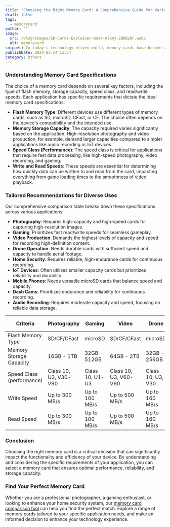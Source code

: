 ```yaml
---
title: "Choosing the Right Memory Card: A Comprehensive Guide for Various Applications"
draft: false
tags:
  - memorycard
author: ""
image:
  src: /blog/images/SD-Cards-Explainer-Gear-Alamy-2B0B2KF.webp
  alt: memorycard
snippet: In today's technology-driven world, memory cards have become an essential component across a wide range of applications. From photography and gaming to home security and IoT devices, selecting the right memory card is crucial for optimal performance and reliability. This guide, accompanied by a detailed comparison table, provides insights into choosing the best memory card for different needs.
publishDate: 2024-05-14 11:54
category: Others
---
```

### **Understanding Memory Card Specifications**

The choice of a memory card depends on several key factors, including the type of flash memory, storage capacity, speed class, and read/write speeds. Each application has specific requirements that dictate the ideal memory card specifications:

- **Flash Memory Type**: Different devices use different types of memory cards, such as SD, microSD, CFast, or CF. The choice often depends on the device's compatibility and the intended use.
- **Memory Storage Capacity**: The capacity required varies significantly based on the application. High-resolution photography and video production, for example, demand larger capacities compared to simpler applications like audio recording or IoT devices.
- **Speed Class (Performance)**: The speed class is critical for applications that require fast data processing, like high-speed photography, video recording, and gaming.
- **Write and Read Speeds**: These speeds are essential for determining how quickly data can be written to and read from the card, impacting everything from game loading times to the smoothness of video playback.

### **Tailored Recommendations for Diverse Uses**

Our comprehensive comparison table breaks down these specifications across various applications:

- **Photography**: Requires high-capacity and high-speed cards for capturing high-resolution images.
- **Gaming**: Prioritizes fast read/write speeds for seamless gameplay.
- **Video Production**: Demands the highest levels of capacity and speed for recording high-definition content.
- **Drone Operation**: Needs durable cards with sufficient speed and capacity to handle aerial footage.
- **Home Security**: Requires reliable, high-endurance cards for continuous recording.
- **IoT Devices**: Often utilizes smaller capacity cards but prioritizes reliability and durability.
- **Mobile Phones**: Needs versatile microSD cards that balance speed and capacity.
- **Dash Cams**: Prioritizes endurance and reliability for continuous recording.
- **Audio Recording**: Requires moderate capacity and speed, focusing on reliable data storage.

| Criteria | Photography | Gaming | Video | Drone | Home Security | IoT | Mobile Phone | Dash Cam | Audio Recording |
| --- | --- | --- | --- | --- | --- | --- | --- | --- | --- |
| Flash Memory Type | SD/CF/CFast | microSD | SD/CF/CFast | microSD | microSD | SD/microSD | microSD | microSD | SD/microSD |
| Memory Storage Capacity | 16GB - 1TB | 32GB - 512GB | 64GB - 2TB | 32GB - 256GB | 32GB - 256GB | 4GB - 64GB | 16GB - 1TB | 32GB - 256GB | 8GB - 128GB |
| Speed Class (performance) | Class 10, U3, V30-V90 | Class 10, U1-U3 | Class 10, U3, V60-V90 | Class 10, U3, V30 | Class 10, U1-U3 | Class 10, U1 | Class 10, U1-U3 | Class 10, U3, V30 | Class 10, U1 |
| Write Speed | Up to 300 MB/s | Up to 100 MB/s | Up to 500 MB/s | Up to 160 MB/s | Up to 90 MB/s | Up to 85 MB/s | Up to 100 MB/s | Up to 100 MB/s | Up to 95 MB/s |
| Read Speed | Up to 300 MB/s | Up to 100 MB/s | Up to 500 MB/s | Up to 160 MB/s | Up to 90 MB/s | Up to 85 MB/s | Up to 100 MB/s | Up to 100 MB/s | Up to 95 MB/s |

### **Conclusion**

Choosing the right memory card is a critical decision that can significantly impact the functionality and efficiency of your device. By understanding and considering the specific requirements of your application, you can select a memory card that ensures optimal performance, reliability, and storage capacity.

### **Find Your Perfect Memory Card**

Whether you are a professional photographer, a gaming enthusiast, or looking to enhance your home security system, our [memory card comparison tool](https://sdprices.com/) can help you find the perfect match. Explore a range of memory cards tailored to your specific application needs, and make an informed decision to enhance your technology experience.
